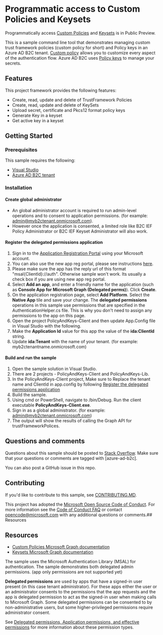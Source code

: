# Programmatic access to Custom Policies and Keysets
Programmatically access [Custom Policies](https://docs.microsoft.com/en-us/graph/api/resources/trustframeworkpolicy?view=graph-rest-beta) and [Keysets](https://docs.microsoft.com/en-us/graph/api/resources/trustframeworkkeyset?view=graph-rest-beta) is in Public Preview. 

This is a sample command line tool that demonstrates managing custom trust framework policies (custom policy for short) and Policy keys in an Azure AD B2C tenant.  [Custom policy](https://docs.microsoft.com/en-us/azure/active-directory-b2c/active-directory-b2c-overview-custom) allows you to customize every aspect of the authentication flow. Azure AD B2C uses [Policy keys](https://docs.microsoft.com/en-us/azure/active-directory-b2c/active-directory-b2c-get-started-custom#create-the-encryption-key) to manage your secrets.

## Features

This project framework provides the following features:

* Create, read, update and delete of TrustFramework Policies
* Create, read, update and delete of KeySets
* Upload secret, certificate and Pkcs12 format policy keys 
* Generate Key in a keyset
* Get active key in a keyset

## Getting Started

### Prerequisites
This sample requires the following:

* [Visual Studio](https://www.visualstudio.com/en-us/downloads)
* [Azure AD B2C tenant](https://docs.microsoft.com/en-us/azure/active-directory-b2c/active-directory-b2c-get-started)

### Installation

#### Create global administrator

* An global administrator account is required to run admin-level operations and to consent to application permissions.  (for example: admin@myb2ctenant.onmicrosoft.com). 
* However once the application is consented, a limited role like B2C IEF Policy Administrator or B2C IEF Keyset Administrator will also work. 

#### Register the delegated permissions application

1. Sign in to the [Application Registration Portal](https://apps.dev.microsoft.com/) using your Microsoft account. 
1. You can also use the new app reg portal, please see instructions [here](https://docs.microsoft.com/en-us/azure/active-directory/develop/quickstart-register-app).
1. Please make sure the app has the reply url of this format "msal{ClientId}://auth". Otherwise sample won't work. Its usually a check box if you are using new app reg portal.
1. Select **Add an app**, and enter a friendly name for the application (such as **Console App for Microsoft Graph (Delegated perms)**). Click **Create**.
1. On the application registration page, select **Add Platform**. Select the **Native App** tile and save your change. The **delegated permissions** operations in this sample use permissions that are specified in the AuthenticationHelper.cs file. This is why you don't need to assign any permissions to the app on this page.
1. Open the project PolicyAndKeys-Client and then update App.Config file in Visual Studio with the following. 
1. Make the **Application Id** value for this app the value of the **ida:ClientId** string.
1. Update **ida:Tenant** with the name of your tenant.  (for example: myb2ctenantname.onmicrosoft.com)

#### Build and run the sample

1. Open the sample solution in Visual Studio.
2. There are 2 projects - PolicyAndKeys-Client and PolicyAndKeys-Lib. 
3. In the PolicyAndKeys-Client project, Make sure to Replace the tenant name and ClientId in app.config by following [Register the delegated permissions application](#register-the-delegated-permissions-application)
4. Build the sample.
5. Using cmd or PowerShell, navigate to <Path to sample code>/bin/Debug. Run the client executable **PolicyAndKeys-Client.exe**.
6. Sign in as a global administrator.  (for example: admin@myb2ctenant.onmicrosoft.com)
7. The output will show the results of calling the Graph API for trustFrameworkPolices.

## Questions and comments

Questions about this sample should be posted to [Stack Overflow](https://stackoverflow.com/questions/tagged/azure-ad-b2c). Make sure that your questions or comments are tagged with [azure-ad-b2c].

You can also post a GitHub issue in this repo.

## Contributing

If you'd like to contribute to this sample, see [CONTRIBUTING.MD](/CONTRIBUTING.md).

This project has adopted the [Microsoft Open Source Code of Conduct](https://opensource.microsoft.com/codeofconduct/). For more information see the [Code of Conduct FAQ](https://opensource.microsoft.com/codeofconduct/faq/) or contact [opencode@microsoft.com](mailto:opencode@microsoft.com) with any additional questions or comments.## Resources

## Resources
- [Custom Policies Microsoft Graph documentation ](https://docs.microsoft.com/en-us/graph/api/resources/trustframeworkpolicy?view=graph-rest-beta)
- [Keysets Microsoft Graph documentation ](https://docs.microsoft.com/en-us/graph/api/resources/trustframeworkkeyset?view=graph-rest-beta)

The sample uses the Microsoft Authentication Library (MSAL) for authentication. The sample demonstrates both delegated admin permissions.  (app only permissions are not supported yet)

**Delegated permissions** are used by apps that have a signed-in user present (in this case tenant administrator). For these apps either the user or an administrator consents to the permissions that the app requests and the app is delegated permission to act as the signed-in user when making calls to Microsoft Graph. Some delegated permissions can be consented to by non-administrative users, but some higher-privileged permissions require administrator consent.

See [Delegated permissions, Application permissions, and effective permissions](https://developer.microsoft.com/en-us/graph/docs/concepts/permissions_reference#delegated-permissions-application-permissions-and-effective-permissions) for more information about these permission types.

